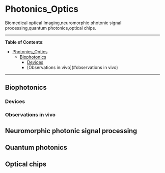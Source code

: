 # Photonics_Optics
Biomedical optical Imaging,neuromorphic photonic signal processing,quantum photonics,optical chips.

*****************

**Table of Contents**:

- [Photonics_Optics](#Photonics_Optics)
  - [Biophotonics](#Biophotonics)
    - [Devices](#Devices)
    - [Observations in vivo](#observations in vivo)
    
*****************


## Biophotonics
### Devices

### Observations in vivo


## Neuromorphic photonic signal processing

## Quantum photonics

## Optical chips

